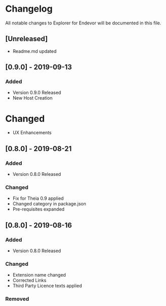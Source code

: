 # Changelog
All notable changes to Explorer for Endevor will be documented in this file.

## [Unreleased]
- Readme.md updated

## [0.9.0] - 2019-09-13
### Added
- Version 0.9.0 Released
- New Host Creation

# Changed
- UX Enhancements

## [0.8.0] - 2019-08-21
### Added
- Version 0.8.0 Released

### Changed
- Fix for Theia 0.9 applied
- Changed category in package.json
- Pre-requisites expanded

## [0.8.0] - 2019-08-16
### Added
- Version 0.8.0 Released

### Changed
- Extension name changed
- Corrected Links
- Third Party Licence texts applied

### Removed
